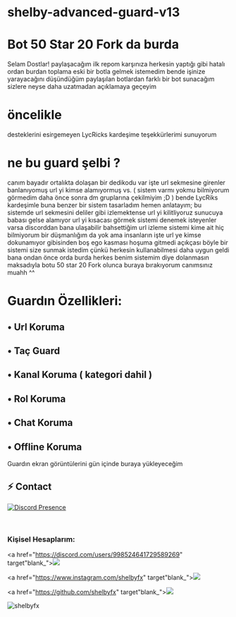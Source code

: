 # shelby-advanced-guard-v13

# Bot 50 Star 20 Fork da burda

Selam Dostlar! paylaşacağım ilk repom karşınıza herkesin yaptığı gibi hatalı ordan burdan toplama eski bir botla gelmek istemedim bende işinize yarayacağını düşündüğüm paylaşılan botlardan farklı bir bot sunacağım sizlere neyse daha uzatmadan açıklamaya geçeyim

# öncelikle

desteklerini esirgemeyen LycRicks kardeşime teşekkürlerimi sunuyorum

# ne bu guard şelbi ?

canım bayadır ortalıkta dolaşan bir dedikodu var işte url sekmesine girenler banlanıyomuş url yi kimse alamıyormuş vs. ( sistem varmı yokmu bilmiyorum görmedim daha önce sonra dm gruplarına çekilmiyim ;D ) bende LycRiks kardeşimle buna benzer bir sistem tasarladım hemen anlatayım; bu sistemde url sekmesini deliler gibi izlemektense url yi kilitliyoruz sunucuya babası gelse alamıyor url yi kısacası görmek sistemi denemek isteyenler varsa discorddan bana ulaşabilir bahsettiğim url izleme sistemi kime ait hiç bilmiyorum bir düşmanlığım da yok ama insanların işte url ye kimse dokunamıyor gibisinden boş ego kasması hoşuma gitmedi açıkçası böyle bir sistemi size sunmak istedim çünkü herkesin kullanabilmesi daha uygun geldi bana  ondan önce orda burda herkes benim sistemim diye dolanmasın maksadıyla botu 50 star 20 Fork olunca buraya bırakıyorum canımsınız muahh ^^ 

# Guardın Özellikleri:

## • Url Koruma

## • Taç Guard

## • Kanal Koruma ( kategori dahil )

## • Rol Koruma

## • Chat Koruma

## • Offline Koruma

Guardın ekran görüntülerini gün içinde buraya yükleyeceğim 

## ⚡ Contact

[![Discord Presence](https://lanyard.cnrad.dev/api/998524641729589269)](https://discord.com/users/998524641729589269)

<br /> 

 <h3>Kişisel Hesaplarım:</h3> 

 <p align="left"> 

 <a href="https://discord.com/users/998524641729589269" target"blank_"><img src="https://img.shields.io/badge/Discord%20-7289DA.svg?&style=for-the-badge&logo=discord&logoColor=white"> 

  <a href="https://www.instagram.com/shelbyfx" target"blank_"><img src="https://img.shields.io/badge/INSTAGRAM%20-DC3175.svg?&style=for-the-badge&logo=instagram&logoColor=white"></a> 

 <a href="https://github.com/shelbyfx" target"blank_"><img src="https://img.shields.io/badge/GitHub%20-191717.svg?&style=for-the-badge&logo=github&logoColor=white"></a> 

 </p> 

  <img src="https://komarev.com/ghpvc/?username=shelbyfx" alt="shelbyfx" /> </p>
